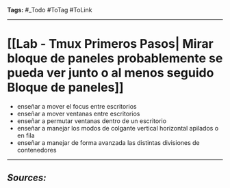 **Tags:** #_Todo
#ToTag #ToLink 
- - -
# [[Lab - Tmux Primeros Pasos| Mirar bloque de paneles probablemente se pueda ver junto o al menos seguido Bloque de paneles]]

- enseñar a mover el focus entre escritorios
- enseñar a mover ventanas entre escritorios
- enseñar a permutar ventanas dentro de un escritorio
- enseñar a manejar los modos de colgante vertical horizontal apilados o en fila
- enseñar a manejar de forma avanzada las distintas divisiones de contenedores
- - - 
## ***Sources:***